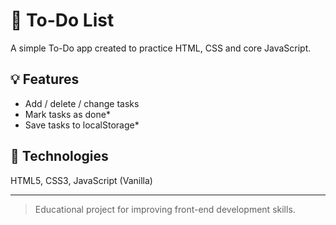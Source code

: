 # 📝 To-Do List

A simple To-Do app created to practice HTML, CSS and core JavaScript.

## 💡 Features
- Add / delete / change tasks
- Mark tasks as done*
- Save tasks to localStorage*

## 🚀 Technologies
HTML5, CSS3, JavaScript (Vanilla)

---

> Educational project for improving front-end development skills.

